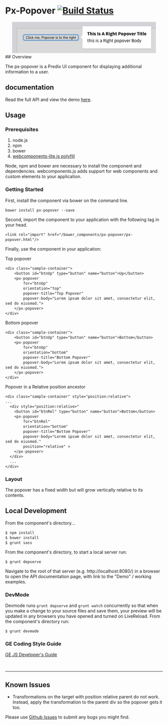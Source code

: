 # Px-Popover [![Build Status](https://travis-ci.org/PredixDev/px-popover.svg?branch=master)](https://travis-ci.org/PredixDev/px-popover)

<!-- [![px-app-nav demo](px-popover.png?raw=true)](https://github.com/PredixDev/px-popover) -->
<center><a href="https://predixDev.github.io/px-popover/"><img src="px-popover.png" alt="px-popover"></a></center>
## Overview

The px-popover is a Predix UI component for displaying additional information to a user.

## documentation

Read the full API and view the demo [here](https://predixdev.github.io/px-popover).

## Usage

### Prerequisites
1. node.js
2. npm
3. bower
4. [webcomponents-lite.js polyfill](https://github.com/webcomponents/webcomponentsjs)

Node, npm and bower are necessary to install the component and dependencies. webcomponents.js adds support for web components and custom elements to your application.

### Getting Started

First, install the component via bower on the command line.

```
bower install px-popover --save
```

Second, import the component to your application with the following tag in your head.

```
<link rel="import" href="/bower_components/px-popover/px-popover.html"/>
```

Finally, use the component in your application:

Top popover
```
<div class="sample-container">
    <button id="btnUp" type="button" name="button">Up</button>
    <px-popover
        for="btnUp"
        orientation="top"
        popover-title="Top Popover"
        popover-body="Lorem ipsum dolor sit amet, consectetur elit, sed do eiusmod.">
    </px-popover>
</div>
```

Bottom popover
```
<div class="sample-container">
    <button id="btnUp" type="button" name="button">Bottom</button>
    <px-popover
        for="btnUp"
        orientation="bottom"
        popover-title="Bottom Popover"
        popover-body="Lorem ipsum dolor sit amet, consectetur elit, sed do eiusmod.">
    </px-popover>
</div>
```

Popover in a Relative position ancestor
```
<div class="sample-container" style="position:relative">
...
  <div style="position:relative>"
    <button id="btnRel" type="button" name="button">Bottom</button>
    <px-popover
        for="btnRel"
        orientation="bottom"
        popover-title="Bottom Popover"
        popover-body="Lorem ipsum dolor sit amet, consectetur elit, sed do eiusmod."
        position="relative" >
    </px-popover>
  </div>
  ...
</div>
```

### Layout

The popover has a fixed width but will grow vertically relative to its contents.

## Local Development

From the component's directory...

```
$ npm install
$ bower install
$ grunt sass
```

From the component's directory, to start a local server run:

```
$ grunt depserve
```

Navigate to the root of that server (e.g. http://localhost:8080/) in a browser to open the API documentation page, with link to the "Demo" / working examples.


### DevMode
Devmode runs `grunt depserve` and `grunt watch` concurrently so that when you make a change to your source files and save them, your preview will be updated in any browsers you have opened and turned on LiveReload.
From the component's directory run:

```
$ grunt devmode
```

### GE Coding Style Guide
[GE JS Developer's Guide](https://github.com/GeneralElectric/javascript)

<br />
<hr />

## Known Issues
* Transformations on the target with position relative parent do not work. Instead, apply the transformation to the parent div so the popover gets it too.

Please use [Github Issues](https://github.com/PredixDev/px-popover/issues) to submit any bugs you might find.
